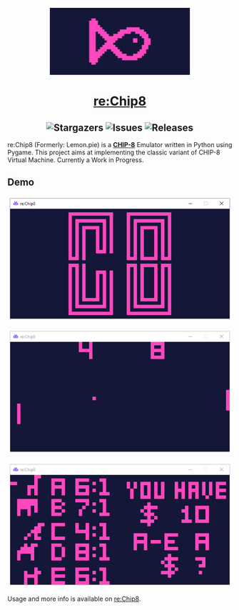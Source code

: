 <p align="center"> <img src="https://raw.githubusercontent.com/mooncell07/reChip8/master/docs/img/fishie.png" height=150> </p>
<h1 align="center"> <a href="https://mooncell07.github.io/reChip8/">re:Chip8</a> </h1>
<h2 align="center">
<img alt="Stargazers" src="https://img.shields.io/github/stars/mooncell07/reChip8?style=for-the-badge&logo=starship&color=C9CBFF&logoColor=D9E0EE&labelColor=302D41">
<img alt="Issues" src="https://img.shields.io/github/issues/mooncell07/reChip8?style=for-the-badge&logo=gitbook&color=B5E8E0&logoColor=D9E0EE&labelColor=302D41">
<img alt="Releases" src="https://img.shields.io/github/license/mooncell07/reChip8?style=for-the-badge&logo=github&color=F2CDCD&logoColor=D9E0EE&labelColor=302D41"/>
</h2>

re:Chip8 (Formerly: Lemon.pie) is a **[CHIP-8](https://en.wikipedia.org/wiki/CHIP-8)** Emulator written in Python using Pygame.
This project aims at implementing the classic variant of CHIP-8 Virtual Machine. Currently a Work in Progress.

## Demo

![CHIP-8 Logo](https://raw.githubusercontent.com/mooncell07/reChip8/master/docs/img/chip8-logo.png)

![PONG](https://raw.githubusercontent.com/mooncell07/reChip8/master/docs/img/gameplay-pong.png)

![Animal Race](https://raw.githubusercontent.com/mooncell07/reChip8/master/docs/img/gameplay-animal-race.png)

Usage and more info is available on [re:Chip8](https://mooncell07.github.io/reChip8/).
